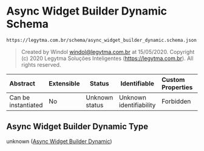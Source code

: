# Async Widget Builder Dynamic Schema

```txt
https://legytma.com.br/schema/async_widget_builder_dynamic.schema.json
```




> Created by Windol [windol@legytma.com.br](mailto:windol@legytma.com.br) at 15/05/2020.
> Copyright (c) 2020 Legytma Soluções Inteligentes (<https://legytma.com.br>). All rights reserved.
>

| Abstract            | Extensible | Status         | Identifiable            | Custom Properties | Additional Properties | Access Restrictions | Defined In                                                                                                            |
| :------------------ | ---------- | -------------- | ----------------------- | :---------------- | --------------------- | ------------------- | --------------------------------------------------------------------------------------------------------------------- |
| Can be instantiated | No         | Unknown status | Unknown identifiability | Forbidden         | Allowed               | none                | [async_widget_builder_dynamic.schema.json](../schema/async_widget_builder_dynamic.schema.json "open original schema") |

## Async Widget Builder Dynamic Type

unknown ([Async Widget Builder Dynamic](async_widget_builder_dynamic.md))
